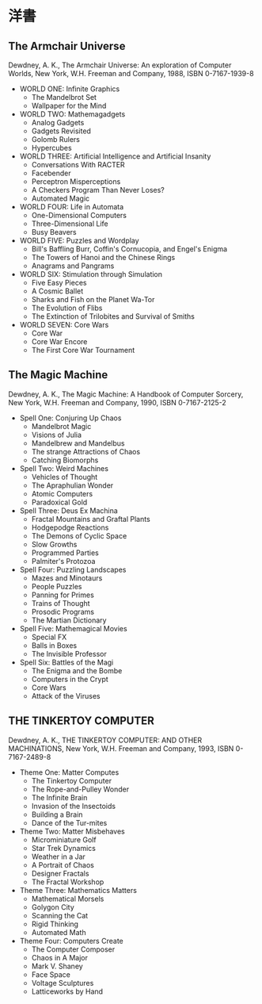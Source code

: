 洋書
====

The Armchair Universe
---------------------

Dewdney, A. K., The Armchair Universe: An exploration of Computer Worlds, New York, W.H. Freeman and Company, 1988, ISBN 0-7167-1939-8

- WORLD ONE: Infinite Graphics
  - The Mandelbrot Set
  - Wallpaper for the Mind
- WORLD TWO: Mathemagadgets
  - Analog Gadgets
  - Gadgets Revisited
  - Golomb Rulers
  - Hypercubes
- WORLD THREE: Artificial Intelligence and Artificial Insanity
  - Conversations With RACTER
  - Facebender
  - Perceptron Misperceptions
  - A Checkers Program Than Never Loses?
  - Automated Magic
- WORLD FOUR: Life in Automata
  - One-Dimensional Computers
  - Three-Dimensional Life
  - Busy Beavers
- WORLD FIVE: Puzzles and Wordplay
  - Bill's Baffling Burr, Coffin's Cornucopia, and Engel's Enigma
  - The Towers of Hanoi and the Chinese Rings
  - Anagrams and Pangrams
- WORLD SIX: Stimulation through Simulation
  - Five Easy Pieces
  - A Cosmic Ballet
  - Sharks and Fish on the Planet Wa-Tor
  - The Evolution of Flibs
  - The Extinction of Trilobites and Survival of Smiths
- WORLD SEVEN: Core Wars
  - Core War
  - Core War Encore
  - The First Core War Tournament

The Magic Machine
-----------------

Dewdney, A. K., The Magic Machine: A Handbook of Computer Sorcery, New York, W.H. Freeman and Company, 1990, ISBN 0-7167-2125-2

- Spell One: Conjuring Up Chaos
  - Mandelbrot Magic
  - Visions of Julia
  - Mandelbrew and Mandelbus
  - The strange Attractions of Chaos
  - Catching Biomorphs
- Spell Two: Weird Machines
  - Vehicles of Thought
  - The Apraphulian Wonder
  - Atomic Computers
  - Paradoxical Gold
- Spell Three: Deus Ex Machina
  - Fractal Mountains and Graftal Plants
  - Hodgepodge Reactions
  - The Demons of Cyclic Space
  - Slow Growths
  - Programmed Parties
  - Palmiter's Protozoa
- Spell Four: Puzzling Landscapes
  - Mazes and Minotaurs
  - People Puzzles
  - Panning for Primes
  - Trains of Thought
  - Prosodic Programs
  - The Martian Dictionary
- Spell Five: Mathemagical Movies
  - Special FX
  - Balls in Boxes
  - The Invisible Professor
- Spell Six: Battles of the Magi
  - The Enigma and the Bombe
  - Computers in the Crypt
  - Core Wars
  - Attack of the Viruses

THE TINKERTOY COMPUTER
----------------------

Dewdney, A. K., THE TINKERTOY COMPUTER: AND OTHER MACHINATIONS, New York, W.H. Freeman and Company, 1993, ISBN 0-7167-2489-8

- Theme One: Matter Computes
  - The Tinkertoy Computer
  - The Rope-and-Pulley Wonder
  - The Infinite Brain
  - Invasion of the Insectoids
  - Building a Brain
  - Dance of the Tur-mites
- Theme Two: Matter Misbehaves
  - Microminiature Golf
  - Star Trek Dynamics
  - Weather in a Jar
  - A Portrait of Chaos
  - Designer Fractals
  - The Fractal Workshop
- Theme Three: Mathematics Matters
  - Mathematical Morsels
  - Golygon City
  - Scanning the Cat
  - Rigid Thinking
  - Automated Math
- Theme Four: Computers Create
  - The Computer Composer
  - Chaos in A Major
  - Mark V. Shaney
  - Face Space
  - Voltage Sculptures
  - Latticeworks by Hand
